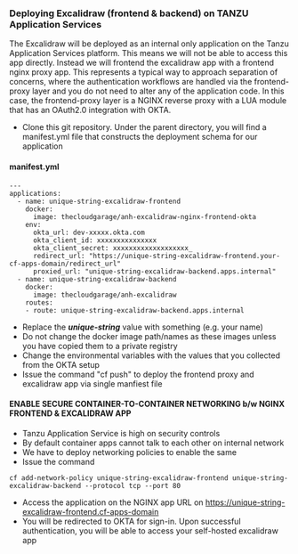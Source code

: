 ### Deploying Excalidraw (frontend & backend) on TANZU Application Services

The Excalidraw will be deployed as an internal only application on the Tanzu Application Services platform. This means we will not be able to access this app directly. Instead we will frontend the excalidraw app with a frontend nginx proxy app. This represents a typical way to approach separation of concerns, where the authentication workflows are handled via the frontend-proxy layer and you do not need to alter any of the application code. In this case, the frontend-proxy layer is a NGINX reverse proxy with a LUA module that has an OAuth2.0 integration with OKTA.

* Clone this git repository. Under the parent directory, you will find a manifest.yml file that constructs the deployment schema for our application

#### manifest.yml

```
---
applications:
  - name: unique-string-excalidraw-frontend
    docker:
      image: thecloudgarage/anh-excalidraw-nginx-frontend-okta
    env:
      okta_url: dev-xxxxx.okta.com
      okta_client_id: xxxxxxxxxxxxxxx
      okta_client_secret: xxxxxxxxxxxxxxxxxxx_
      redirect_url: "https://unique-string-excalidraw-frontend.your-cf-apps-domain/redirect_url"
      proxied_url: "unique-string-excalidraw-backend.apps.internal"
  - name: unique-string-excalidraw-backend
    docker:
      image: thecloudgarage/anh-excalidraw
    routes:
    - route: unique-string-excalidraw-backend.apps.internal
```

* Replace the ***unique-string*** value with something (e.g. your name)
* Do not change the docker image path/names as these images unless you have copied them to a private registry
* Change the environmental variables with the values that you collected from the OKTA setup
* Issue the command "cf push" to deploy the frontend proxy and excalidraw app via single manfiest file

#### ENABLE SECURE CONTAINER-TO-CONTAINER NETWORKING b/w NGINX FRONTEND & EXCALIDRAW APP

* Tanzu Application Service is high on security controls
* By default container apps cannot talk to each other on internal network
* We have to deploy networking policies to enable the same
* Issue the command 
```
cf add-network-policy unique-string-excalidraw-frontend unique-string-excalidraw-backend --protocol tcp --port 80
```

* Access the application on the NGINX app URL on <https://unique-string-excalidraw-frontend.cf-apps-domain>
* You will be redirected to OKTA for sign-in. Upon successful authentication, you will be able to access your self-hosted excalidraw app
